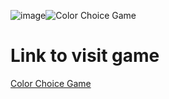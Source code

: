 ![image](https://github.com/ShubhamKalsekar/Color-Choice-Game-CCG-/assets/93903997/34b86ec6-b3e5-4930-9a48-7c1fd56bbf88)![Color Choice Game](https://github.com/ShubhamKalsekar/Color-Choice-Game-CCG-/assets/93903997/6fd79194-48f6-4f9c-bdc2-bdd6707c2cf1)

# Link to visit game 
[Color Choice Game](https://shubhamkalsekar.github.io/Color-Choice-Game-CCG-/)
